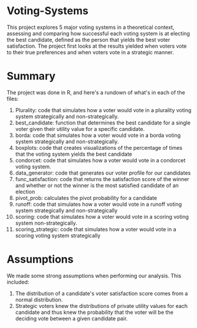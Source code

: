 # Voting-Systems
This project explores 5 major voting systems in a theoretical context, assessing and comparing how successful each voting system is at electing the best candidate, defined as the person that yields the best voter satisfaction. The project first looks at the results yielded when voters vote to their true preferences and when voters vote in a strategic manner. 

# Summary
The project was done in R, and here's a rundown of what's in each of the files: 
  1. Plurality: code that simulates how a voter would vote in a plurality voting system strategically and non-strategically. 
  2. best_candidate: function that determines the best candidate for a single voter given their utility value for a specific candidate.
  3. borda: code that simulates how a voter would vote in a borda voting system strategically and non-strategically. 
  4. boxplots: code that creates visualizations of the percentage of times that the voting system yields the best candidate 
  5. condorcet: code that simulates how a voter would vote in a condorcet voting system. 
  6. data_generator: code that generates our voter profile for our candidates 
  7. func_satisfaction: code that returns the satisfaction score of the winner and whether or not the winner is the most satisfied candidate of an election 
  8. pivot_prob: calculates the pivot probability for a candidate
  9. runoff: code that simulates how a voter would vote in a runoff voting system strategically and non-strategically
  10. scoring: code that simulates how a voter would vote in a scoring voting system non-strategically. 
  11. scoring_strategic: code that simulates how a voter would vote in a scoring voting system strategically

# Assumptions 
We made some strong assumptions when performing our analysis. This included: 
  1. The distribution of a candidate's voter satisfaction score comes from a normal distribution.
  2. Strategic voters knew the distributions of private utility values for each candidate and thus knew the probability that the voter will be the deciding vote between a given candidate pair. 
  
